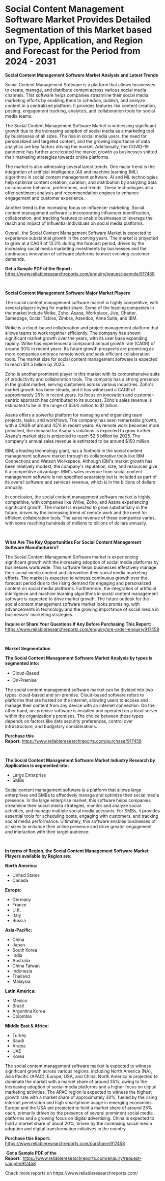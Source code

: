 <p><h1>Social Content Management Software Market Provides Detailed Segmentation of this Market based on Type, Application, and Region and Forecast for the Period from 2024 - 2031</h1></p><p><strong>Social Content Management Software Market Analysis and Latest Trends</strong></p>
<p><p>Social Content Management Software is a platform that allows businesses to create, manage, and distribute content across various social media channels. This software helps companies streamline their social media marketing efforts by enabling them to schedule, publish, and analyze content in a centralized platform. It provides features like content creation, posting, engagement tracking, analytics, and collaboration tools for social media teams.</p><p>The Social Content Management Software Market is witnessing significant growth due to the increasing adoption of social media as a marketing tool by businesses of all sizes. The rise in social media users, the need for personalized and targeted content, and the growing importance of data analytics are key factors driving the market. Additionally, the COVID-19 pandemic has further accelerated the market growth as businesses shifted their marketing strategies towards online platforms.</p><p>The market is also witnessing several latest trends. One major trend is the integration of artificial intelligence (AI) and machine learning (ML) algorithms in social content management software. AI and ML technologies help optimize content creation, curation, and distribution by analyzing data on consumer behavior, preferences, and trends. These technologies also offer sentiment analysis and recommendation engines to enhance engagement and customer experience.</p><p>Another trend is the increasing focus on influencer marketing. Social content management software is incorporating influencer identification, collaboration, and tracking features to enable businesses to leverage the reach and impact of influential individuals on social media platforms.</p><p>Overall, the Social Content Management Software Market is expected to experience substantial growth in the coming years. The market is projected to grow at a CAGR of 13.3% during the forecast period, driven by the increasing social media marketing investments by businesses and the continuous innovation of software platforms to meet evolving customer demands.</p></p>
<p><strong>Get a Sample PDF of the Report:&nbsp;</strong> <a href="https://www.reliableresearchreports.com/enquiry/request-sample/917458">https://www.reliableresearchreports.com/enquiry/request-sample/917458</a></p>
<p>&nbsp;</p>
<p><strong>Social Content Management Software Major Market Players</strong></p>
<p><p>The social content management software market is highly competitive, with several players vying for market share. Some of the leading companies in the market include Wrike, Zoho, Asana, Workplace, Jive, Chatter, Samepage, Social Tables, Zimbra, Azendoo, Alma Suite, and IBM.</p><p>Wrike is a cloud-based collaboration and project management platform that allows teams to work together efficiently. The company has shown significant market growth over the years, with its user base expanding rapidly. Wrike has experienced a compound annual growth rate (CAGR) of around 30% in recent years. Its future growth prospects are promising as more companies embrace remote work and seek efficient collaboration tools. The market size for social content management software is expected to reach $11.5 billion by 2025.</p><p>Zoho is another prominent player in this market with its comprehensive suite of productivity and collaboration tools. The company has a strong presence in the global market, serving customers across various industries. Zoho's market growth has been steady, and it has witnessed a CAGR of approximately 25% in recent years. Its focus on innovation and customer-centric approach has contributed to its success. Zoho's sales revenue is estimated to be in the range of $500 million to $1 billion.</p><p>Asana offers a powerful platform for managing and organizing team projects, tasks, and workflows. The company has seen remarkable growth, with a CAGR of around 45% in recent years. As remote work becomes more prevalent, the demand for Asana's solutions is expected to grow further. Asana's market size is projected to reach $2.5 billion by 2025. The company's annual sales revenue is estimated to be around $150 million.</p><p>IBM, a leading technology giant, has a foothold in the social content management software market through its collaborative tools like IBM Connections and Watson Workspace. Although IBM's market growth has been relatively modest, the company's reputation, size, and resources give it a competitive advantage. IBM's sales revenue from social content management software is not specified separately but is included as part of its overall software and services revenue, which is in the billions of dollars annually.</p><p>In conclusion, the social content management software market is highly competitive, with companies like Wrike, Zoho, and Asana experiencing significant growth. The market is expected to grow substantially in the future, driven by the increasing trend of remote work and the need for efficient collaboration tools. The sales revenue of these companies varies, with some reaching hundreds of millions to billions of dollars annually.</p></p>
<p>&nbsp;</p>
<p><strong>What Are The Key Opportunities For Social Content Management Software Manufacturers?</strong></p>
<p><p>The Social Content Management Software market is experiencing significant growth with the increasing adoption of social media platforms by businesses worldwide. This software helps businesses effectively manage their social media content and streamline their social media marketing efforts. The market is expected to witness continuous growth over the forecast period due to the rising demand for engaging and personalized content on social media platforms. Furthermore, the integration of artificial intelligence and machine learning algorithms in social content management software is expected to drive market growth. The future outlook for the social content management software market looks promising, with advancements in technology and the growing importance of social media in businesses' marketing strategies.</p></p>
<p><strong>Inquire or Share Your Questions If Any Before Purchasing This Report:</strong> <a href="https://www.reliableresearchreports.com/enquiry/pre-order-enquiry/917458">https://www.reliableresearchreports.com/enquiry/pre-order-enquiry/917458</a></p>
<p>&nbsp;</p>
<p><strong>Market Segmentation</strong></p>
<p><strong>The Social Content Management Software Market Analysis by types is segmented into:</strong></p>
<p><ul><li>Cloud-Based</li><li>On-Premise</li></ul></p>
<p><p>The social content management software market can be divided into two types: cloud-based and on-premise. Cloud-based software refers to platforms that are hosted on the internet, allowing users to access and manage their content from any device with an internet connection. On the other hand, on-premise software is installed and operated on a local server within the organization's premises. The choice between these types depends on factors like data security preferences, control over infrastructure, and budgetary considerations.</p></p>
<p><strong>Purchase this Report:&nbsp;</strong><a href="https://www.reliableresearchreports.com/purchase/917458">https://www.reliableresearchreports.com/purchase/917458</a></p>
<p>&nbsp;</p>
<p><strong>The Social Content Management Software Market Industry Research by Application is segmented into:</strong></p>
<p><ul><li>Large Enterprise</li><li>SMBs</li></ul></p>
<p><p>Social content management software is a platform that allows large enterprises and SMBs to effectively manage and optimize their social media presence. In the large enterprise market, this software helps companies streamline their social media strategies, monitor and analyze social activities, and manage multiple social media accounts. For SMBs, it provides essential tools for scheduling posts, engaging with customers, and tracking social media performance. Ultimately, this software enables businesses of all sizes to enhance their online presence and drive greater engagement and interaction with their target audience.</p></p>
<p>&nbsp;</p>
<p><strong>In terms of Region, the Social Content Management Software Market Players available by Region are:</strong></p>
<p>
    <p> <strong> North America: </strong>
        <ul>
            <li>United States</li>
            <li>Canada</li>
        </ul>
        </p> 
    <p> <strong> Europe: </strong>
        <ul>
            <li>Germany</li>
            <li>France</li>
            <li>U.K.</li>
            <li>Italy</li>
            <li>Russia</li>
        </ul>
        </p> 
    <p> <strong> Asia-Pacific: </strong>
        <ul>
            <li>China</li>
            <li>Japan</li>
            <li>South Korea</li>
            <li>India</li>
            <li>Australia</li>
            <li>China Taiwan</li>
            <li>Indonesia</li>
            <li>Thailand</li>
            <li>Malaysia</li>
        </ul>
        </p> 
    <p> <strong> Latin America: </strong>
        <ul>
            <li>Mexico</li>
            <li>Brazil</li>
            <li>Argentina Korea</li>
            <li>Colombia</li>
        </ul>
        </p> 
    <p> <strong> Middle East & Africa: </strong>
        <ul>
            <li>Turkey</li>
            <li>Saudi</li>
            <li>Arabia</li>
            <li>UAE</li>
            <li>Korea</li>
        </ul>
    </p>
    </p>
<p><p>The social content management software market is expected to witness significant growth across various regions, including North America (NA), Asia Pacific (APAC), Europe, USA, and China. North America is projected to dominate the market with a market share of around 35%, owing to the increasing adoption of social media platforms and a higher focus on digital marketing activities. The APAC region is expected to witness the highest growth rate with a market share of approximately 30%, fueled by the rising internet penetration and high smartphone usage in emerging economies. Europe and the USA are projected to hold a market share of around 25% each, primarily driven by the presence of several prominent social media platforms and a growing focus on digital advertising. China is expected to hold a market share of about 20%, driven by the increasing social media adoption and digital transformation initiatives in the country.</p></p>
<p><strong>Purchase this Report: </strong><a href="https://www.reliableresearchreports.com/purchase/917458">https://www.reliableresearchreports.com/purchase/917458</a></p>
<p>&nbsp;<strong>Get a Sample PDF of the Report:&nbsp;&nbsp;</strong><a href="https://www.reliableresearchreports.com/enquiry/request-sample/917458">https://www.reliableresearchreports.com/enquiry/request-sample/917458</a></p>
<p><strong></strong></p>
<p>Check more reports on https://www.reliableresearchreports.com/</p>